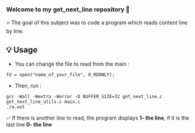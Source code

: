 ### Welcome to my get_next_line repository 👋

⭐️ The goal of this subject was to code a program which reads content line by line.

## 💡 Usage

- You can change the file to read from the main :
```
fd = open("name_of_your_file", O_RDONLY);
```

- Then, run :
```
gcc -Wall -Wextra -Werror -D BUFFER_SIZE=32 get_next_line.c get_next_line_utils.c main.c
./a.out
```

✅ If there is another line to read, the program displays __1- the line__, if it is the last line __0- the line__

